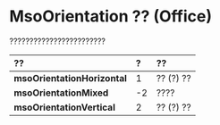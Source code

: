 
# MsoOrientation ?? (Office)

????????????????????????



|**??**|**?**|**??**|
|:-----|:-----|:-----|
|**msoOrientationHorizontal**|1|?? (?) ??|
|**msoOrientationMixed**|-2|????|
|**msoOrientationVertical**|2|?? (?) ??|
